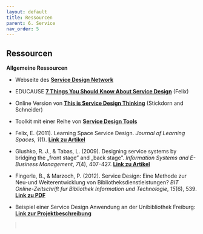```yaml
---
layout: default
title: Ressourcen
parent: 6. Service
nav_order: 5
---
```


## Ressourcen

**Allgemeine Ressourcen**

-   Webseite des **[Service Design Network](https://www.service-design-network.org/)**

-   EDUCAUSE **[7 Things You Should Know About Service Design](https://library.educause.edu/resources/2011/10/7-things-you-should-know-about-service-design)** (Felix)

-   Online Version von **[This is Service Design Thinking](http://issuu.com/bis_publishers/docs/this_is_service_design)** (Stickdorn and Schneider)

-   Toolkit mit einer Reihe von **[Service Design Tools](http://www.servicedesigntools.org/)**

-   Felix, E. (2011). Learning Space Service Design. *Journal of Learning Spaces, 1*(1). **[Link zu Artikel](http://libjournal.uncg.edu/jls/article/view/284)**

-   Glushko, R. J., & Tabas, L. (2009). Designing service systems by bridging the „front stage” and „back stage”. *Information Systems and E-Business Management*, *7*(4), 407-427. **[Link zu Artikel](https://www.ischool.berkeley.edu/research/publications/2009/designing-service-systems-bridging-front-stage-and-back-stage)**

-   Fingerle, B., & Marzoch, P. (2012). Service Design: Eine Methode zur Neu-und Weiterentwicklung von Bibliotheksdienstleistungen? *BIT Online-Zeitschrift fur Bibliothek Information und Technologie*, *15*(6), 539. **[Link zu PDF](http://b-i-t-online.de/heft/2012-06/fachbeitrag-fingerle.pdf)**

-   Beispiel einer Service Design Anwendung an der Unibibliothek Freiburg: **[Link zur Projektbeschreibung](https://katrin-mathis.de/projekte/service-design-bibliothek-freiburg/)**

>
>  
